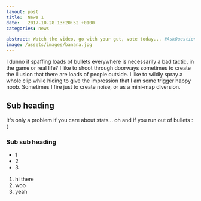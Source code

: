 ```yaml
---
layout: post
title:  News 1
date:   2017-10-28 13:20:52 +0100
categories: news

abstract: Watch the video, go with your gut, vote today... #AskQuestionsLater
image: /assets/images/banana.jpg
---
```

I dunno if spaffing loads of bullets everywhere is necessarily a bad tactic, in the game or real life? I like to shoot through doorways sometimes to create the illusion that there are loads of people outside. I like to wildly spray a whole clip while hiding to give the impression that I am some trigger happy noob. Sometimes I fire just to create noise, or as a mini-map diversion. 

## Sub heading

It's only a problem if you care about stats... oh and if you run out of bullets :(

### Sub sub heading

* 1
* 2
* 3

1. hi there 
2. woo
3. yeah
